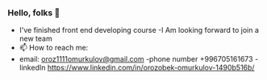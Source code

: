 ### Hello, folks 👋

- I've finished front end developing course
 -I Am looking forward to join a new team
 - 📫 How to reach me: 
 - email: oroz1111omurkulov@gmail.com
 -phone number +996705161673
 -linkedIn https://www.linkedin.com/in/orozobek-omurkulov-1490b516b/

<!--
**orozobek-omurkulov/orozobek-omurkulov** is a ✨ _special_ ✨ repository because its `README.md` (this file) appears on your GitHub profile.

Here are some ideas to get you started:

- 🔭 I’m currently working on ...
- 🌱 I’m currently learning ...
- 👯 I’m looking to collaborate on ...
- 🤔 I’m looking for help with ...
- 💬 Ask me about ...
- 📫 How to reach me: ...
- 😄 Pronouns: ...
- ⚡ Fun fact: ...
-->
